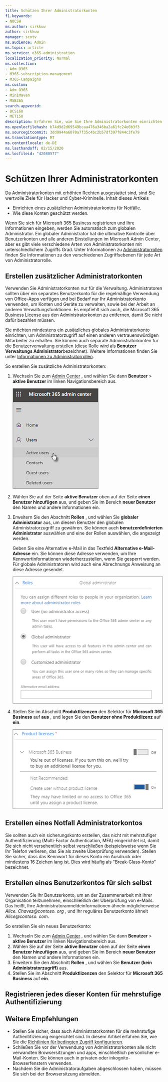 ```yaml
---
title: Schützen Ihrer Administratorkonten
f1.keywords:
- NOCSH
ms.author: sirkkuw
author: sirkkuw
manager: scotv
ms.audience: Admin
ms.topic: article
ms.service: o365-administration
localization_priority: Normal
ms.collection:
- Adm_O365
- M365-subscription-management
- M365-Campaigns
ms.custom:
- Adm_O365
- MiniMaven
- MSB365
search.appverid:
- BCS160
- MET150
description: Erfahren Sie, wie Sie Ihre Administratorkonten einrichten und schützen.
ms.openlocfilehash: b74d9d2d69549bcaa476a346ba2a61fc24e0b3f3
ms.sourcegitcommit: 3dd9944a6070a7f35c4bc2b57df397f844c3fe79
ms.translationtype: MT
ms.contentlocale: de-DE
ms.lasthandoff: 02/15/2020
ms.locfileid: "42080577"
---
```

# <a name="protect-your-administrator-accounts"></a>Schützen Ihrer Administratorkonten

Da Administratorkonten mit erhöhten Rechten ausgestattet sind, sind Sie wertvolle Ziele für Hacker und Cyber-Kriminelle. Inhalt dieses Artikels

- Einrichten eines zusätzlichen Administratorkontos für Notfälle.
- Wie diese Konten geschützt werden.
 
Wenn Sie sich für Microsoft 365 Business registrieren und Ihre Informationen eingeben, werden Sie automatisch zum globalen Administrator. Ein globaler Administrator hat die ultimative Kontrolle über Benutzerkonten und alle anderen Einstellungen im Microsoft Admin Center, aber es gibt viele verschiedene Arten von Administratorkonten mit unterschiedlichem Zugriffs Grad. Unter Informationen zu [Administratorrollen](https://docs.microsoft.com/office365/admin/add-users/about-admin-roles) finden Sie Informationen zu den verschiedenen Zugriffsebenen für jede Art von Administratorrolle.


## <a name="create-additional-admin-accounts"></a>Erstellen zusätzlicher Administratorkonten

Verwenden Sie Administratorkonten nur für die Verwaltung. Administratoren sollten über ein separates Benutzerkonto für die regelmäßige Verwendung von Office-Apps verfügen und bei Bedarf nur Ihr Administratorkonto verwenden, um Konten und Geräte zu verwalten, sowie bei der Arbeit an anderen Verwaltungsfunktionen. Es empfiehlt sich auch, die Microsoft 365 Business License aus den Administratorkonten zu entfernen, damit Sie nicht dafür bezahlen müssen.

Sie möchten mindestens ein zusätzliches globales Administratorkonto einrichten, um Administratorzugriff auf einen anderen vertrauenswürdigen Mitarbeiter zu erhalten. Sie können auch separate Administratorkonten für die Benutzerverwaltung erstellen (diese Rolle wird als **Benutzer Verwaltungs Administrator**bezeichnet). Weitere Informationen finden Sie unter [Informationen zu Administratorrollen](https://docs.microsoft.com/office365/admin/add-users/about-admin-roles).

So erstellen Sie zusätzliche Administratorkonten:

 1. Wechseln Sie zum <a href="https://go.microsoft.com/fwlink/p/?linkid=837890" target="_blank">Admin Center</a> , und wählen Sie dann **Benutzer** \> **aktive Benutzer** im linken Navigationsbereich aus.

    ![Wählen Sie Benutzer und dann aktive Benutzer im linken Navigationsbereich aus.](../media/Activeusers.png)

2. Wählen Sie auf der Seite **aktive Benutzer** oben auf der Seite **einen Benutzer hinzufügen** aus, und geben Sie im Bereich **neuer Benutzer** den Namen und andere Informationen ein.
3. Erweitern Sie den Abschnitt **Rollen** , und wählen Sie **globaler Administrator** aus, um diesem Benutzer den globalen Administratorzugriff zu gewähren. Sie können auch **benutzerdefinierten Administrator** auswählen und eine der Rollen auswählen, die angezeigt werden.

    Geben Sie eine Alternative e-Mail in das Textfeld **Alternative e-Mail-Adresse** ein. Sie können diese Adresse verwenden, um Ihre Kennwortinformationen wiederherzustellen, wenn Sie gesperrt werden. Für globale Administratoren wird auch eine Abrechnungs Anweisung an diese Adresse gesendet.

    ![Auswählen der Administratorrolle](../media/adminroles.png)
    
4. Stellen Sie im Abschnitt **Produktlizenzen** den Selektor für **Microsoft 365 Business** auf **aus** , und legen Sie den **Benutzer ohne Produktlizenz** auf **ein**.

    ![Produktlizenz auswählen](../media/productlicense.png)

## <a name="create-an-emergency-admin-account"></a>Erstellen eines Notfall Administratorkontos

Sie sollten auch ein sicherungskonto erstellen, das nicht mit mehrstufiger Authentifizierung (Multi-Factor Authentication, MFA) eingerichtet ist, damit Sie sich nicht versehentlich selbst verschließen (beispielsweise wenn Sie Ihr Telefon verlieren, das Sie als zweite Überprüfung verwenden). Stellen Sie sicher, dass das Kennwort für dieses Konto ein Ausdruck oder mindestens 16 Zeichen lang ist. Dies wird häufig als "Break-Glass-Konto" bezeichnet.

## <a name="create-a-user-account-for-yourself"></a>Erstellen eines Benutzerkontos für sich selbst

Verwenden Sie Ihr Benutzerkonto, um an der Zusammenarbeit mit Ihrer Organisation teilzunehmen, einschließlich der Überprüfung von e-Mails. Das heißt, Ihre Administratoranmeldeinformationen ähneln möglicherweise *Alice. Chavez<span></span>@contoso. org* , und Ihr reguläres Benutzerkonto ähnelt *Alice<span></span>@contoso. com*.

So erstellen Sie ein neues Benutzerkonto:
1. Wechseln Sie zum <a href="https://go.microsoft.com/fwlink/p/?linkid=837890" target="_blank">Admin Center</a> , und wählen Sie dann **Benutzer** \> **aktive Benutzer** im linken Navigationsbereich aus.
2. Wählen Sie auf der Seite **aktive Benutzer** oben auf der Seite **einen Benutzer hinzufügen** aus, und geben Sie im Bereich **neuer Benutzer** den Namen und andere Informationen ein.
3. Erweitern Sie den Abschnitt **Rollen** , und wählen Sie **Benutzer (kein Administratorzugriff)** aus.
1. Stellen Sie im Abschnitt **Produktlizenzen** den Selektor für **Microsoft 365 Business** auf **ein**. 

## <a name="register-each-of-these-accounts-for-multi-factor-authentication"></a>Registrieren jedes dieser Konten für mehrstufige Authentifizierung


## <a name="additional-recommendations"></a>Weitere Empfehlungen

- Stellen Sie sicher, dass auch Administratorkonten für die mehrstufige Authentifizierung eingerichtet sind. In diesem Artikel erfahren Sie, wie Sie die [Richtlinien für bedingten Zugriff konfigurieren](m365-campaigns-conditional-access.md).
- Schließen Sie vor der Verwendung von Administratorkonten alle nicht verwandten Browsersitzungen und apps, einschließlich persönlicher e-Mail-Konten. Sie können auch in privaten oder inkognito-Browserfenstern verwenden.
- Nachdem Sie die Administratoraufgaben abgeschlossen haben, müssen Sie sich bei der Browsersitzung abmelden.
